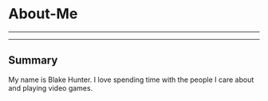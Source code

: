 # About-Me
---
---
## Summary
My name is Blake Hunter. I love spending time with the people I care about and playing video games. 
